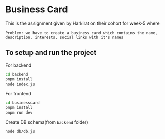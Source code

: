 # Business Card

This is the assignment given by Harkirat on their cohort for week-5 where

```
Problem: we have to create a business card which contains the name, description, interests, social links with it's names
```

## To setup and run the project

For backend

```bash
cd backend
pnpm install
node index.js
```

For frontend

```bash
cd businesscard
pnpm install
pnpm run dev
```

Create DB schema(from `backend` folder)

```bash
node db/db.js
```

